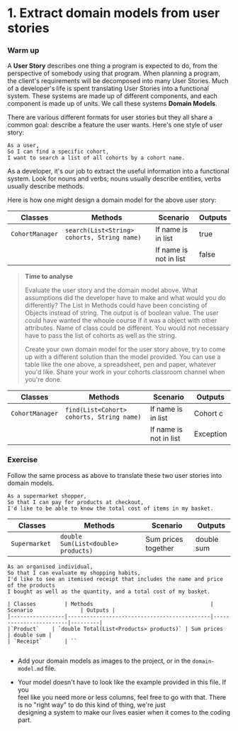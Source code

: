 # 1. Extract domain models from user stories

### Warm up

A **User Story** describes one thing a program is expected to do, from the perspective of somebody using that program. When planning a program, the client's requirements will be decomposed into many User Stories. Much of a developer's life is spent translating User Stories into a functional system. These systems are made up of different components, and each component is made up of units. We call these systems **Domain Models**.

There are various different formats for user stories but they all share a common goal: describe a feature the user wants. Here's one style of user story:

```
As a user,
So I can find a specific cohort,
I want to search a list of all cohorts by a cohort name.
```

As a developer, it's our job to extract the useful information into a functional system. Look for nouns and verbs; nouns usually describe entities, verbs usually describe methods.

Here is how one might design a domain model for the above user story:

| Classes         | Methods                                     | Scenario               | Outputs |
|-----------------|---------------------------------------------|------------------------|---------|
| `CohortManager` | `search(List<String> cohorts, String name)` | If name is in list     | true    |
|                 |                                             | If name is not in list | false   |

> **Time to analyse**
>
> Evaluate the user story and the domain model above. What assumptions did the developer have to make and what would you do differently?
> The List in Methods could have been concisting of Objects instead of string. The output is of boolean value.
> The user could have wanted the whoule course if it was a object with other attributes.
> Name of class could be different. You would not necessary have to pass the list of cohorts as well as the string.
> 
> Create your own domain model for the user story above, try to come up with a different solution than the model provided. You can use a table like the one above, a spreadsheet, pen and paper, whatever you'd like. Share your work in your cohorts classroom channel when you're done.
>
> 
| Classes         | Methods                                     | Scenario               | Outputs |
|-----------------|---------------------------------------------|------------------------|---------|
| `CohortManager` | `find(List<Cohort> cohorts, String name)   `| If name is in list     |Cohort c|
|                 |                                             | If name is not in list |Exception|  
### Exercise

Follow the same process as above to translate these two user stories into domain models.

```
As a supermarket shopper,
So that I can pay for products at checkout,
I'd like to be able to know the total cost of items in my basket.
```
| Classes         | Methods                                     | Scenario               | Outputs |
|-----------------|---------------------------------------------|------------------------|---------|
| `Supermarket	` | `double Sum(List<double> products)`         | Sum prices together    | double sum|
                                       
```
As an organised individual,
So that I can evaluate my shopping habits,
I'd like to see an itemised receipt that includes the name and price of the products
I bought as well as the quantity, and a total cost of my basket.
```
```
| Classes         | Methods                                     | Scenario               | Outputs |
|-----------------|---------------------------------------------|------------------------|---------|
|`Product`	  | `double Total(List<Products> products)`	| Sum prices		 | double sum |
| `Receipt`       | ``
                                       
```

- Add your domain models as images to the project, or in the `domain-model.md` file.   
	
- Your model doesn't have to look like the example provided in this file. If you   
  feel like you need more or less columns, feel free to go with that. 
  There is no "right way" to do this kind of thing, we're just   
  designing a system to make our lives easier when it comes to the coding part.
